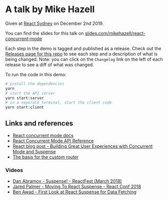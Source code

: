 # A talk by Mike Hazell

Given at [React Sydney](https://beta.cete.io/react-sydney) on December 2nd 2019.

You can find the slides for this talk on [slides.com/mikehazell/react-concurrent-mode](https://slides.com/mikehazell/react-concurrent-mode)

Each step in the demo is tagged and published as a release. Check out the [Releases page for this repo](https://github.com/mikehazell/talk-react-concurrent-mode/releases) to see each step and a description of what is being changed. Note: you can click on the `Changelog` link on the left of each release to see a diff of what was changed.

To run the code in this demo:

```sh
# install the dependencies
yarn
# start the API server
yarn start:server
# in a seperate terminal, start the client code
yarn start:client
```


## Links and references

- [React concurrent mode docs](https://reactjs.org/docs/concurrent-mode-intro.html)
- [React Concurrent Mode API Reference](https://reactjs.org/docs/concurrent-mode-reference.html)
- [React blog post - Building Great User Experiences with Concurrent Mode and Suspense](https://reactjs.org/blog/2019/11/06/building-great-user-experiences-with-concurrent-mode-and-suspense.html)
- [The basis for the custom router](https://github.com/gaearon/suspense-experimental-github-demo/blob/master/src/createRouter.js)

### Videos

- [Dan Abramov - Suspense! - ReactFest (March 2018)](https://www.youtube.com/watch?v=6g3g0Q_XVb4)
- [Jared Palmer - Moving To React Suspense - React Conf 2018](https://www.youtube.com/watch?v=SCQgE4mTnjU)
- [Ben Awad - First Look at React Suspense for Data Fetching](https://www.youtube.com/watch?v=fTFoBr5LJGE)
